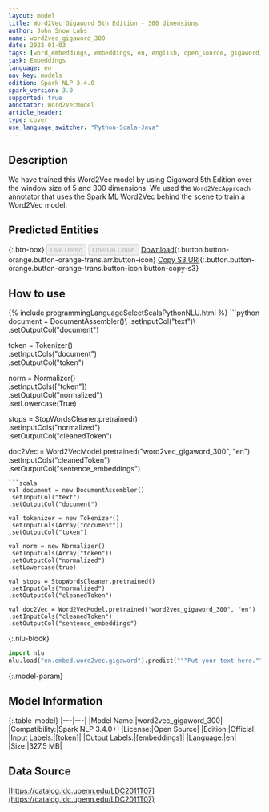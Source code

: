 ```yaml
---
layout: model
title: Word2Vec Gigaword 5th Edition - 300 dimensions
author: John Snow Labs
name: word2vec_gigaword_300
date: 2022-01-03
tags: [word_embeddings, embeddings, en, english, open_source, gigaword, word2vec]
task: Embeddings
language: en
nav_key: models
edition: Spark NLP 3.4.0
spark_version: 3.0
supported: true
annotator: Word2VecModel
article_header:
type: cover
use_language_switcher: "Python-Scala-Java"
---
```


## Description

We have trained this Word2Vec model by using Gigaword 5th Edition over the window size of 5 and 300 dimensions. We used the `Word2VecApproach` annotator that uses the Spark ML Word2Vec behind the scene to train a Word2Vec model.

## Predicted Entities



{:.btn-box}
<button class="button button-orange" disabled>Live Demo</button>
<button class="button button-orange" disabled>Open in Colab</button>
[Download](https://s3.amazonaws.com/auxdata.johnsnowlabs.com/public/models/word2vec_gigaword_300_en_3.4.0_3.0_1641223623540.zip){:.button.button-orange.button-orange-trans.arr.button-icon}
[Copy S3 URI](s3://auxdata.johnsnowlabs.com/public/models/word2vec_gigaword_300_en_3.4.0_3.0_1641223623540.zip){:.button.button-orange.button-orange-trans.button-icon.button-copy-s3}

## How to use



<div class="tabs-box" markdown="1">
{% include programmingLanguageSelectScalaPythonNLU.html %}
```python
document = DocumentAssembler()\
.setInputCol("text")\
.setOutputCol("document")

token = Tokenizer()\
.setInputCols("document")\
.setOutputCol("token")

norm = Normalizer()\
.setInputCols(["token"])\
.setOutputCol("normalized")\
.setLowercase(True)

stops = StopWordsCleaner.pretrained()\
.setInputCols("normalized")\
.setOutputCol("cleanedToken")

doc2Vec = Word2VecModel.pretrained("word2vec_gigaword_300", "en")\
.setInputCols("cleanedToken")\
.setOutputCol("sentence_embeddings")
```
```scala
val document = new DocumentAssembler()
.setInputCol("text")
.setOutputCol("document")

val tokenizer = new Tokenizer()
.setInputCols(Array("document"))
.setOutputCol("token")

val norm = new Normalizer()
.setInputCols(Array("token"))
.setOutputCol("normalized")
.setLowercase(true)

val stops = StopWordsCleaner.pretrained()
.setInputCols("normalized")
.setOutputCol("cleanedToken")

val doc2Vec = Word2VecModel.pretrained("word2vec_gigaword_300", "en")
.setInputCols("cleanedToken")
.setOutputCol("sentence_embeddings")
```


{:.nlu-block}
```python
import nlu
nlu.load("en.embed.word2vec.gigaword").predict("""Put your text here.""")
```

</div>

{:.model-param}
## Model Information

{:.table-model}
|---|---|
|Model Name:|word2vec_gigaword_300|
|Compatibility:|Spark NLP 3.4.0+|
|License:|Open Source|
|Edition:|Official|
|Input Labels:|[token]|
|Output Labels:|[embeddings]|
|Language:|en|
|Size:|327.5 MB|

## Data Source

[https://catalog.ldc.upenn.edu/LDC2011T07](https://catalog.ldc.upenn.edu/LDC2011T07)